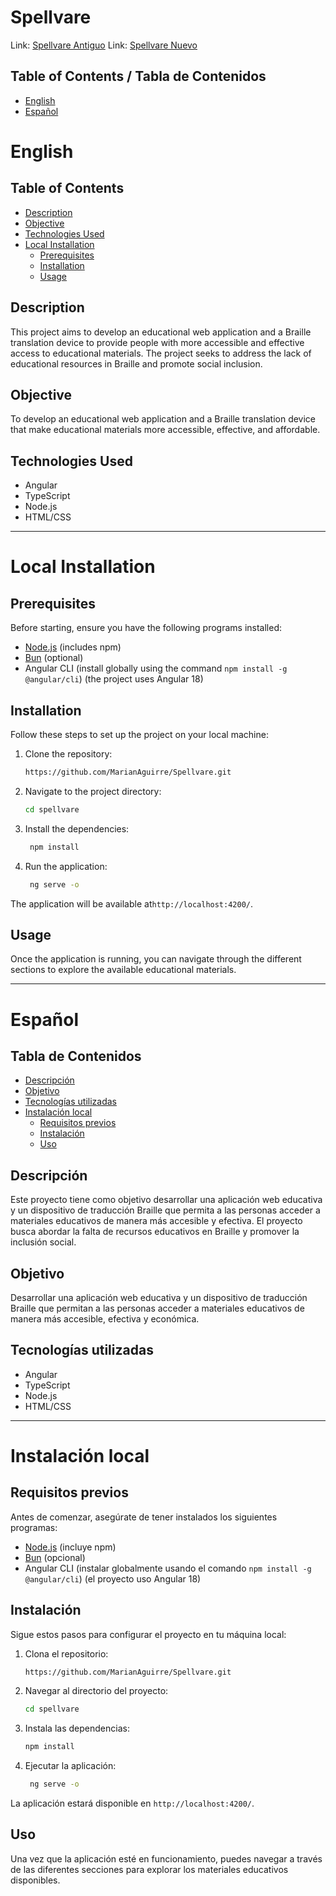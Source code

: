 # Spellvare

Link: [Spellvare Antiguo](https://marianaguirre.github.io/Spellvare/)
Link: [Spellvare Nuevo](https://spellvare.netlify.app/)

## Table of Contents / Tabla de Contenidos
- [English](#english)
- [Español](#español)

# English

## Table of Contents
- [Description](#description)
- [Objective](#objective)
- [Technologies Used](#technologies-used)
- [Local Installation](#local-installation)
  - [Prerequisites](#prerequisites)
  - [Installation](#installation)
  - [Usage](#usage)

## Description

This project aims to develop an educational web application and a Braille translation device to provide people with more accessible and effective access to educational materials. The project seeks to address the lack of educational resources in Braille and promote social inclusion.

## Objective

To develop an educational web application and a Braille translation device that make educational materials more accessible, effective, and affordable.

## Technologies Used

- Angular
- TypeScript
- Node.js
- HTML/CSS

---

# Local Installation

## Prerequisites
Before starting, ensure you have the following programs installed:

- [Node.js](https://nodejs.org/) (includes npm)
- [Bun](https://bun.sh/) (optional)
- Angular CLI (install globally using the command `npm install -g @angular/cli`) (the project uses Angular 18)

## Installation

Follow these steps to set up the project on your local machine:
1. Clone the repository:
   ```bash
   https://github.com/MarianAguirre/Spellvare.git
2. Navigate to the project directory:
    ```bash
    cd spellvare
3. Install the dependencies:
   ```bash
    npm install

5. Run the application:
   ```bash
    ng serve -o
The application will be available at`http://localhost:4200/`.

## Usage
Once the application is running, you can navigate through the different sections to explore the available educational materials.

---

# Español

## Tabla de Contenidos
- [Descripción](#descripción)
- [Objetivo](#objetivo)
- [Tecnologías utilizadas](#tecnologías-utilizadas)
- [Instalación local](#instalación-local)
  - [Requisitos previos](#requisitos-previos)
  - [Instalación](#instalación)
  - [Uso](#uso)

## Descripción

Este proyecto tiene como objetivo desarrollar una aplicación web educativa y un dispositivo de traducción Braille que permita a las personas acceder a materiales educativos de manera más accesible y efectiva. El proyecto busca abordar la falta de recursos educativos en Braille y promover la inclusión social.

## Objetivo

Desarrollar una aplicación web educativa y un dispositivo de traducción Braille que permitan a las personas acceder a materiales educativos de manera más accesible, efectiva y económica.

## Tecnologías utilizadas

- Angular
- TypeScript
- Node.js
- HTML/CSS
---
# Instalación local

## Requisitos previos
Antes de comenzar, asegúrate de tener instalados los siguientes programas:

- [Node.js](https://nodejs.org/) (incluye npm)
- [Bun](https://bun.sh/) (opcional) 
- Angular CLI (instalar globalmente usando el comando `npm install -g @angular/cli`) (el proyecto uso Angular 18)

## Instalación

Sigue estos pasos para configurar el proyecto en tu máquina local:

1. Clona el repositorio:
   ```bash
   https://github.com/MarianAguirre/Spellvare.git
2. Navegar al directorio del proyecto:
   ```bash
   cd spellvare
3. Instala las dependencias:
    ```bash
    npm install
4. Ejecutar la aplicación:
   ```bash
    ng serve -o
La aplicación estará disponible en `http://localhost:4200/`.

## Uso
Una vez que la aplicación esté en funcionamiento, puedes navegar a través de las diferentes secciones para explorar los materiales educativos disponibles. 
